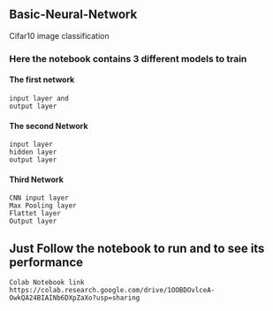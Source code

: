 ## Basic-Neural-Network
Cifar10 image classification

### Here the notebook contains 3 different models to train 
#### The first network 
    input layer and 
    output layer
#### The second Network 
    input layer
    hidden layer
    output layer
#### Third Network
    CNN input layer
    Max Pooling layer
    Flattet layer
    Output layer
    
## Just Follow the notebook to run and to see its performance  
    Colab Notebook link https://colab.research.google.com/drive/1OOBDOvlceA-OwkQA24BIAINb6DXpZaXo?usp=sharing
